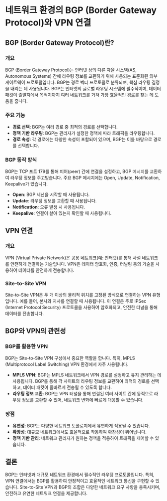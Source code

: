 # 네트워크 환경의 BGP (Border Gateway Protocol)와 VPN 연결

## BGP (Border Gateway Protocol)란?

### 개요
BGP (Border Gateway Protocol)는 인터넷 상의 다른 자율 시스템(AS, Autonomous Systems) 간에 라우팅 정보를 교환하기 위해 사용되는 표준화된 외부 게이트웨이 프로토콜입니다. BGP는 경로 벡터 프로토콜로 분류되며, 핵심 라우팅 결정을 내리는 데 사용됩니다. BGP는 인터넷의 글로벌 라우팅 시스템에 필수적이며, 데이터 패킷이 출발지에서 목적지까지 여러 네트워크를 거쳐 가장 효율적인 경로를 찾는 데 도움을 줍니다.

### 주요 기능
- **경로 선택**: BGP는 여러 경로 중 최적의 경로를 선택합니다.
- **정책 기반 라우팅**: BGP는 관리자가 설정한 정책에 따라 트래픽을 라우팅합니다.
- **경로 속성**: 각 경로에는 다양한 속성이 포함되어 있으며, BGP는 이를 바탕으로 경로를 선택합니다.

### BGP 동작 방식
BGP는 TCP 포트 179를 통해 피어(peer) 간에 연결을 설정하고, BGP 메시지를 교환하여 라우팅 정보를 주고받습니다. 주요 BGP 메시지에는 Open, Update, Notification, Keepalive가 있습니다.

- **Open**: BGP 세션을 시작할 때 사용됩니다.
- **Update**: 라우팅 정보를 교환할 때 사용됩니다.
- **Notification**: 오류 발생 시 사용됩니다.
- **Keepalive**: 연결이 살아 있는지 확인할 때 사용됩니다.

## VPN 연결

### 개요
VPN (Virtual Private Network)은 공용 네트워크(예: 인터넷)를 통해 사설 네트워크를 안전하게 연결하는 기술입니다. VPN은 데이터 암호화, 인증, 터널링 등의 기술을 사용하여 데이터를 안전하게 전송합니다.

### Site-to-Site VPN
Site-to-Site VPN은 두 개 이상의 물리적 위치를 고정된 방식으로 연결하는 VPN 유형입니다. 예를 들어, 본사와 지사를 연결할 때 사용됩니다. 이 연결은 주로 IPSec (Internet Protocol Security) 프로토콜을 사용하여 암호화되고, 안전한 터널을 통해 데이터를 전송합니다.

## BGP와 VPN의 관련성

### BGP를 활용한 VPN
BGP는 Site-to-Site VPN 구성에서 중요한 역할을 합니다. 특히, MPLS (Multiprotocol Label Switching) VPN 환경에서 자주 사용됩니다.

- **MPLS VPN**: BGP는 MPLS 네트워크에서 VPN 경로를 설정하고 유지 관리하는 데 사용됩니다. BGP를 통해 각 사이트의 라우팅 정보를 교환하여 최적의 경로를 선택하고, 데이터 패킷이 올바르게 전송될 수 있도록 합니다.
- **라우팅 정보 교환**: BGP는 VPN 터널을 통해 연결된 여러 사이트 간에 동적으로 라우팅 정보를 교환할 수 있어, 네트워크 변화에 빠르게 대응할 수 있습니다.

### 장점
- **유연성**: BGP는 다양한 네트워크 토폴로지에서 유연하게 적용될 수 있습니다.
- **확장성**: 대규모 네트워크에서도 효율적으로 작동하여 확장성이 뛰어납니다.
- **정책 기반 관리**: 네트워크 관리자가 원하는 정책을 적용하여 트래픽을 제어할 수 있습니다.

## 결론
BGP는 인터넷과 대규모 네트워크 환경에서 필수적인 라우팅 프로토콜입니다. 특히, VPN 연결에서는 BGP를 활용하여 안정적이고 효율적인 네트워크 통신을 구현할 수 있습니다. Site-to-Site VPN과 BGP의 조합은 다양한 네트워크 요구 사항을 충족시키며, 안전하고 유연한 네트워크 연결을 제공합니다.

